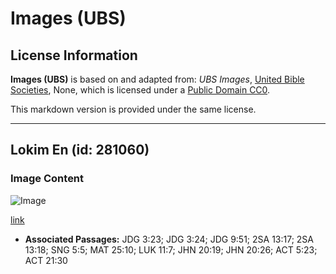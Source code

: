 # Images (UBS)

## License Information

**Images (UBS)** is based on and adapted from: _UBS Images_, [United Bible Societies](https://unitedbiblesocieties.org/), None, which is licensed under a [Public Domain CC0](https://creativecommons.org/public-domain/cc0/).

This markdown version is provided under the same license.



--------------------------------

## Lokim En (id: 281060)

### Image Content

![Image](https://cdn.aquifer.bible/aquifer-content/resources/Media/WEB-0403_lock_en.jpg)

[link](https://cdn.aquifer.bible/aquifer-content/resources/Media/WEB-0403_lock_en.jpg)

* **Associated Passages:** JDG 3:23; JDG 3:24; JDG 9:51; 2SA 13:17; 2SA 13:18; SNG 5:5; MAT 25:10; LUK 11:7; JHN 20:19; JHN 20:26; ACT 5:23; ACT 21:30

